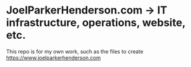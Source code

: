 # JoelParkerHenderson.com → IT infrastructure, operations, website, etc.

This repo is for my own work, such as the files to create https://www.joelparkerhenderson.com

